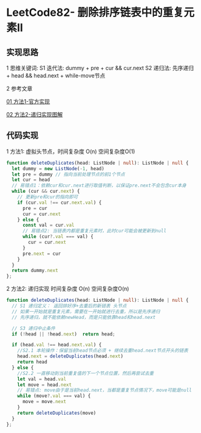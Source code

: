 
# LeetCode82- 删除排序链表中的重复元素II

## 实现思路

1 思维关键词: 
  S1 迭代法: dummy + pre + cur && cur.next
  S2 递归法: 先序递归 + head && head.next + while-move节点

2 参考文章

[01 方法1-官方实现](https://leetcode.cn/problems/remove-duplicates-from-sorted-list-ii/solution/shan-chu-pai-xu-lian-biao-zhong-de-zhong-oayn/)

[02 方法2-递归实现图解](https://leetcode.cn/problems/remove-duplicates-from-sorted-list-ii/solution/fu-xue-ming-zhu-di-gui-die-dai-yi-pian-t-wy0h/)


## 代码实现

1 方法1: 虚拟头节点，时间复杂度 O(n)  空间复杂度O(1)

```ts
function deleteDuplicates(head: ListNode | null): ListNode | null {
  let dummy = new ListNode(-1, head)
  let pre = dummy // 指向当前处理节点的前1个节点
  let cur = head
  // 易错点1：依赖cur和cur.next进行取值判断，以保证pre.next不会包含cur本身
  while (cur && cur.next) {
    // 更新pre和cur的指向即可
    if (cur.val !== cur.next.val) {
      pre = cur
      cur = cur.next   
    } else {  
      const val = cur.val
      // 易错点2: 当链表内都是重复元素时，此时cur可能会被更新到null
      while (cur?.val === val) {
        cur = cur.next
      }
      pre.next = cur
    }
  }
  return dummy.next
};
```

2 方法2: 递归实现  时间复杂度 O(n)  空间复杂度O(n)
```ts
function deleteDuplicates(head: ListNode | null): ListNode | null {
  // S1 递归定义： 返回排好序+去重后的新链表 头节点
  // 如果一开始就是重复元素，需要在一开始就进行去重，所以是先序递归
  // 先序递归，就不能依赖newHead，而是只能依靠head和head.next

  // S3 递归中止条件
  if (!head || !head.next)  return head;

  if (head.val !== head.next.val) {
    //S2.1 本轮操作：保留当前head节点必须 + 继续去重head.next节点开头的链表
    head.next = deleteDuplicates(head.next)
    return head
  } else {
    //S2.2 一直移动到当前重复值的下一个节点位置，然后再尝试去重
    let val = head.val
    let move = head.next
    // 易错点: move由于是当前head.next，当都是重复节点情况下，move可能是null
    while (move?.val === val) {
      move = move.next
    }
    return deleteDuplicates(move)
  }
};

```
